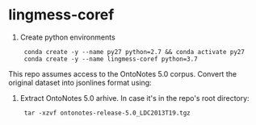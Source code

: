 # lingmess-coref



1. Create python environments

        conda create -y --name py27 python=2.7 && conda activate py27
        conda create -y --name lingmess-coref python=3.7


This repo assumes access to the OntoNotes 5.0 corpus. Convert the original dataset into jsonlines format using:
1. Extract OntoNotes 5.0 arhive. In case it's in the repo's root directory:

        tar -xzvf ontonotes-release-5.0_LDC2013T19.tgz